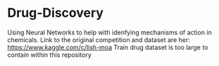# Drug-Discovery
Using Neural Networks to help with idenfying mechanisms of action in chemicals.
Link to the original competition and dataset are her: https://www.kaggle.com/c/lish-moa
Train drug dataset is too large to contain within this repository
